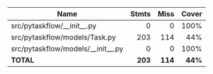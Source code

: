 | Name                                  |    Stmts |     Miss |   Cover |
|-------------------------------------- | -------: | -------: | ------: |
| src/pytaskflow/\_\_init\_\_.py        |        0 |        0 |    100% |
| src/pytaskflow/models/Task.py         |      203 |      114 |     44% |
| src/pytaskflow/models/\_\_init\_\_.py |        0 |        0 |    100% |
|                             **TOTAL** |  **203** |  **114** | **44%** |
